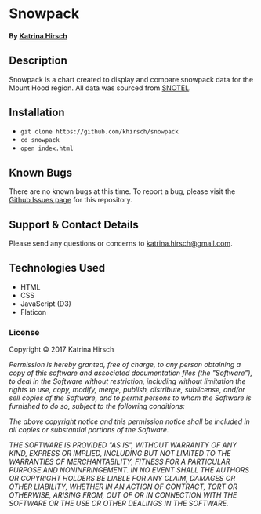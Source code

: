 # Snowpack

#### By [Katrina Hirsch](https://github.com/khirsch)

## Description

Snowpack is a chart created to display and compare snowpack data for the Mount Hood region. All data was sourced from [SNOTEL](https://wcc.sc.egov.usda.gov/nwcc/tabget?state=OR).

## Installation

* `git clone https://github.com/khirsch/snowpack`
* `cd snowpack`
* `open index.html`

## Known Bugs

There are no known bugs at this time. To report a bug, please visit the [Github Issues page](https://github.com/khirsch/snowpack/issues) for this repository.

## Support & Contact Details

Please send any questions or concerns to katrina.hirsch@gmail.com.

## Technologies Used

* HTML
* CSS
* JavaScript (D3)
* Flaticon

### License

Copyright &copy; 2017 Katrina Hirsch

_Permission is hereby granted, free of charge, to any person obtaining a copy of this software and associated documentation files (the "Software"), to deal in the Software without restriction, including without limitation the rights to use, copy, modify, merge, publish, distribute, sublicense, and/or sell copies of the Software, and to permit persons to whom the Software is furnished to do so, subject to the following conditions:_

_The above copyright notice and this permission notice shall be included in all copies or substantial portions of the Software._

_THE SOFTWARE IS PROVIDED "AS IS", WITHOUT WARRANTY OF ANY KIND, EXPRESS OR IMPLIED, INCLUDING BUT NOT LIMITED TO THE WARRANTIES OF MERCHANTABILITY, FITNESS FOR A PARTICULAR PURPOSE AND NONINFRINGEMENT. IN NO EVENT SHALL THE AUTHORS OR COPYRIGHT HOLDERS BE LIABLE FOR ANY CLAIM, DAMAGES OR OTHER LIABILITY, WHETHER IN AN ACTION OF CONTRACT, TORT OR OTHERWISE, ARISING FROM, OUT OF OR IN CONNECTION WITH THE SOFTWARE OR THE USE OR OTHER DEALINGS IN THE SOFTWARE._
